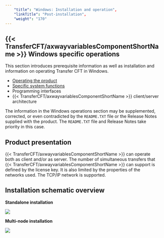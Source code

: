 ```yaml
---
    "title": "Windows: Installation and operation",
    "linkTitle": "Post-installation",
    "weight": "170"
---
```

<span id="Specifications_and_Prerequisites_for_CFT_Windows"></span>

{{< TransferCFT/axwayvariablesComponentShortName  >}} Windows specific operations
--------------------------------------------------------------------------------------

This section introduces prerequisite information as well as installation and information on operating Transfer CFT in Windows.

- [Operating the product](running_cft_for_the_first_time_windows)
- [Specific system
    functions](specific_system_functions)
- Programming
    interfaces
- {{< TransferCFT/axwayvariablesComponentShortName  >}}
    client/server architecture

The information in the Windows operations section
may be supplemented, corrected, or even contradicted by the
`README.TXT` file or the Release Notes supplied with the product. The `README.TXT` file and Release Notes take priority in this case.

<span id="Product_presentation"></span>

Product presentation
--------------------

{{< TransferCFT/axwayvariablesComponentShortName  >}} can operate both as client and/or as server. The
number of simultaneous transfers that {{< TransferCFT/axwayvariablesComponentShortName  >}} can support
is defined by the license key. It is also limited by the properties of
the networks used. The TCP/IP network is supported.

Installation schematic overview
-------------------------------

****Standalone installation****

![](/Images/TransferCFT/install01_(2).png)

****Multi-node installation****

****![](/Images/TransferCFT/install_multi.png)****
